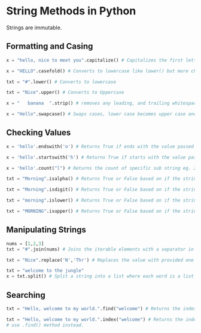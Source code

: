 # String Methods in Python

Strings are immutable.

## Formatting and Casing

```python
x = "hello, nice to meet you".capitalize() # Capitalizes the first letter here only 'h' becomes 'H', rest all converted to lower
```

```python
x = "HELLO".casefold() # Converts to lowercase like lower() but more characters
```

```python
txt = "#".lower() # Converts to lowercase
```

```python
txt = "Nice".upper() # Converts to Uppercase
```

```python
x = "   banana  ".strip() # removes any leading, and trailing whitespaces
```

```python
x = "Hello".swapcase() # Swaps cases, lower case becomes upper case and vice versa
```

## Checking Values

```python
x = 'hello'.endswith('o') # Returns True if ends with the value passed else false.
```
```python
x = 'hello'.startswith('h') # Returns True if starts with the value passed else false.
```

```python
x = 'hello'.count("l") # Returns the count of specific sub string eg. 2
```

```python
txt = "Morning".isalpha() # Returns True or False based on if the string has all characters in alphabets i.e a-z.
```

```python
txt = "Morning".isdigit() # Returns True or False based on if the string has all numbers
```

```python
txt = "morning".islower() # Returns True or False based on if the string is lowercase
```

```python
txt = "MORNING".isupper() # Returns True or False based on if the string is uppercase
```

## Manipulating Strings

```python
nums = [1,2,3]
txt = "#".join(nums) # Joins the iterable elements with a separator in quotes eg. 1#2#3 | if no separator then just concat
```

```python
txt = "Nice".replace('N','Thr') # Replaces the value with provided one
```

```python
txt = "welcome to the jungle"
x = txt.split() # Split a string into a list where each word is a list item
```

## Searching
```python
txt = "Hello, welcome to my world.".find("welcome") # Returns the index at which the value starts which is present else returns -1
```

```python
txt = "Hello, welcome to my world.".index("welcome") # Returns the index at which the value starts which is present else returns error
# use .find() method instead.
```